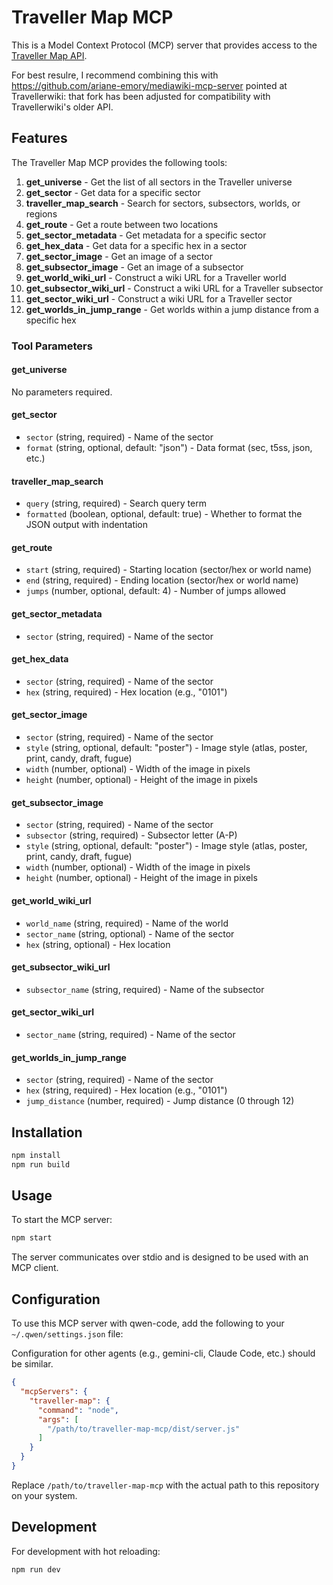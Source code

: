 # Traveller Map MCP

This is a Model Context Protocol (MCP) server that provides access to the [Traveller Map API](https://travellermap.com/doc/api).

For best resulre, I recommend combining this with https://github.com/ariane-emory/mediawiki-mcp-server pointed at Travellerwiki: that fork has been adjusted for compatibility with Travellerwiki's older API.

## Features

The Traveller Map MCP provides the following tools:

1. **get_universe** - Get the list of all sectors in the Traveller universe
2. **get_sector** - Get data for a specific sector
3. **traveller_map_search** - Search for sectors, subsectors, worlds, or regions
4. **get_route** - Get a route between two locations
5. **get_sector_metadata** - Get metadata for a specific sector
6. **get_hex_data** - Get data for a specific hex in a sector
7. **get_sector_image** - Get an image of a sector
8. **get_subsector_image** - Get an image of a subsector
9. **get_world_wiki_url** - Construct a wiki URL for a Traveller world
10. **get_subsector_wiki_url** - Construct a wiki URL for a Traveller subsector
11. **get_sector_wiki_url** - Construct a wiki URL for a Traveller sector
12. **get_worlds_in_jump_range** - Get worlds within a jump distance from a specific hex

### Tool Parameters

#### get_universe
No parameters required.

#### get_sector
- `sector` (string, required) - Name of the sector
- `format` (string, optional, default: "json") - Data format (sec, t5ss, json, etc.)

#### traveller_map_search
- `query` (string, required) - Search query term
- `formatted` (boolean, optional, default: true) - Whether to format the JSON output with indentation

#### get_route
- `start` (string, required) - Starting location (sector/hex or world name)
- `end` (string, required) - Ending location (sector/hex or world name)
- `jumps` (number, optional, default: 4) - Number of jumps allowed

#### get_sector_metadata
- `sector` (string, required) - Name of the sector

#### get_hex_data
- `sector` (string, required) - Name of the sector
- `hex` (string, required) - Hex location (e.g., "0101")

#### get_sector_image
- `sector` (string, required) - Name of the sector
- `style` (string, optional, default: "poster") - Image style (atlas, poster, print, candy, draft, fugue)
- `width` (number, optional) - Width of the image in pixels
- `height` (number, optional) - Height of the image in pixels

#### get_subsector_image
- `sector` (string, required) - Name of the sector
- `subsector` (string, required) - Subsector letter (A-P)
- `style` (string, optional, default: "poster") - Image style (atlas, poster, print, candy, draft, fugue)
- `width` (number, optional) - Width of the image in pixels
- `height` (number, optional) - Height of the image in pixels

#### get_world_wiki_url
- `world_name` (string, required) - Name of the world
- `sector_name` (string, optional) - Name of the sector
- `hex` (string, optional) - Hex location

#### get_subsector_wiki_url
- `subsector_name` (string, required) - Name of the subsector

#### get_sector_wiki_url
- `sector_name` (string, required) - Name of the sector

#### get_worlds_in_jump_range
- `sector` (string, required) - Name of the sector
- `hex` (string, required) - Hex location (e.g., "0101")
- `jump_distance` (number, required) - Jump distance (0 through 12)

## Installation

```bash
npm install
npm run build
```

## Usage

To start the MCP server:

```bash
npm start
```

The server communicates over stdio and is designed to be used with an MCP client.

## Configuration

To use this MCP server with qwen-code, add the following to your `~/.qwen/settings.json` file:

Configuration for other agents (e.g., gemini-cli, Claude Code, etc.) should be similar. 

```json
{
  "mcpServers": {
    "traveller-map": {
      "command": "node",
      "args": [
        "/path/to/traveller-map-mcp/dist/server.js"
      ]
    }
  }
}
```

Replace `/path/to/traveller-map-mcp` with the actual path to this repository on your system.

## Development

For development with hot reloading:

```bash
npm run dev
```
